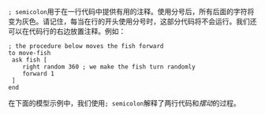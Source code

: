 `; semicolon`用于在一行代码中提供有用的注释。使用分号后，所有后面的字符将变为灰色。请记住，每当在行的开头使用分号时，这部分代码将不会运行。我们还可以在代码行的右边放置注释。例如：

```
; the procedure below moves the fish forward
to move-fish 
 ask fish [ 
 	right random 360 ; we make the fish turn randomly
 	forward 1 
 ]  
end
```


在下面的模型示例中，我们使用`; semicolon`解释了两行代码和*摆动*的过程。

